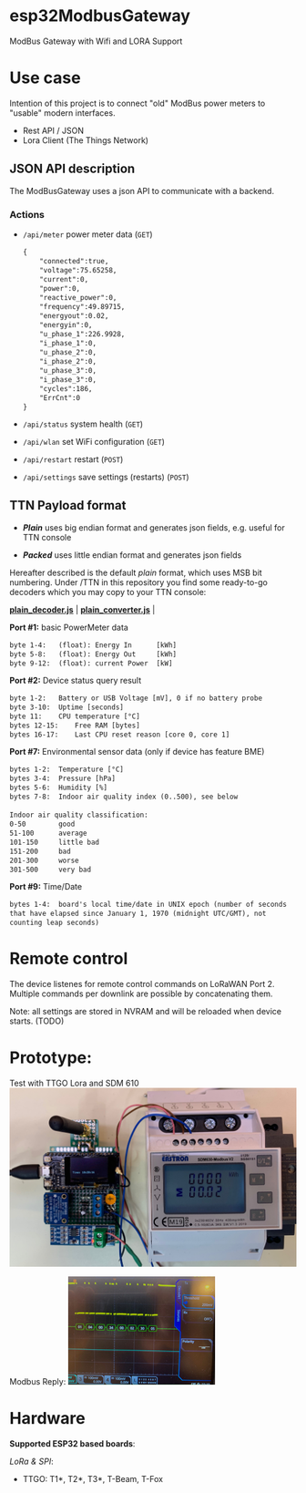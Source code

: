 # esp32ModbusGateway
 ModBus Gateway with Wifi and LORA Support

# Use case

Intention of this project is to connect "old" ModBus power meters to "usable" modern interfaces.
- Rest API / JSON
- Lora Client (The Things Network)

## JSON API description

The ModBusGateway uses a json API to communicate with a backend.

### Actions

  - `/api/meter` power meter data (`GET`)
    ```
    {
        "connected":true,
        "voltage":75.65258,
        "current":0,
        "power":0,
        "reactive_power":0,
        "frequency":49.89715,
        "energyout":0.02,
        "energyin":0,
        "u_phase_1":226.9928,
        "i_phase_1":0,
        "u_phase_2":0,
        "i_phase_2":0,
        "u_phase_3":0,
        "i_phase_3":0,
        "cycles":186,
        "ErrCnt":0
    }
    ```

  - `/api/status` system health (`GET`)
  - `/api/wlan` set WiFi configuration (`GET`)
  - `/api/restart` restart (`POST`)
  - `/api/settings` save settings (restarts) (`POST`)


## TTN Payload format

- ***Plain*** uses big endian format and generates json fields, e.g. useful for TTN console

- ***Packed*** uses little endian format and generates json fields

Hereafter described is the default *plain* format, which uses MSB bit numbering. Under /TTN in this repository you find some ready-to-go decoders which you may copy to your TTN console:

[**plain_decoder.js**](src/TTN/plain_decoder.js) | 
[**plain_converter.js**](src/TTN/plain_converter.js) |

**Port #1:** basic PowerMeter data

	byte 1-4:	(float): Energy In      [kWh]
    byte 5-8:   (float): Energy Out     [kWh]
    byte 9-12:  (float): current Power  [kW]

**Port #2:** Device status query result

  	byte 1-2:	Battery or USB Voltage [mV], 0 if no battery probe
	byte 3-10:	Uptime [seconds]
	byte 11: 	CPU temperature [°C]
	bytes 12-15:	Free RAM [bytes]
	bytes 16-17:	Last CPU reset reason [core 0, core 1]

**Port #7:** Environmental sensor data (only if device has feature BME)

	bytes 1-2:	Temperature [°C]
	bytes 3-4:	Pressure [hPa]
	bytes 5-6:	Humidity [%]
	bytes 7-8:	Indoor air quality index (0..500), see below

	Indoor air quality classification:
	0-50		good
	51-100		average
	101-150 	little bad
	151-200 	bad
	201-300 	worse
	301-500 	very bad

**Port #9:** Time/Date

  	bytes 1-4:	board's local time/date in UNIX epoch (number of seconds that have elapsed since January 1, 1970 (midnight UTC/GMT), not counting leap seconds) 


# Remote control

The device listenes for remote control commands on LoRaWAN Port 2. Multiple commands per downlink are possible by concatenating them.

Note: all settings are stored in NVRAM and will be reloaded when device starts.
(TODO)
	

# Prototype:

Test with TTGO Lora and SDM 610
<img src="Img/ModBusGatewayProto2.jpg">

Modbus Reply:
<img src="Img/SMD630ModBus.jpg">


# Hardware

**Supported ESP32 based boards**:

*LoRa & SPI*:
- TTGO: T1*, T2*, T3*, T-Beam, T-Fox



